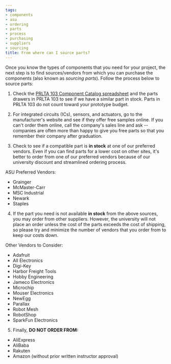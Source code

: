 ```yaml
---
tags:
- components
- asu
- ordering
- parts
- process
- purchasing
- suppliers
- sourcing
title: From where can I source parts?
---
```


Once you know the types of components that you need for your project, the next step is to find sources/vendors from which you can purchase the components (also known as *sourcing parts*). Follow the process below to source parts:

1.  Check the [PRLTA 103 Component Catalog spreadsheet](https://docs.google.com/spreadsheets/d/1Zs7IGH23BTm1TYUMbUMgAajpoCHKaj_jCZakPANoYIU/edit?usp=sharing) and the parts drawers in PRLTA 103 to see if we have a similar part in stock. Parts in PRLTA 103 do not count toward your prototype budget.

2.  For integrated circuits (ICs), sensors, and actuators, go to the manufacturer's website and see if they offer free samples online. If you can't order them online, call the company's sales line and ask -- companies are often more than happy to give you free parts so that you remember their company after graduation.

3.  Check to see if a compatible part is **in stock** at one of our preferred vendors. Even if you can find parts for a lower cost on other sites, it's better to order from one of our preferred vendors because of our university discount and streamlined ordering process.

ASU Preferred Vendors:

-   Grainger
-   McMaster-Carr
-   MSC Industrial
-   Newark
-   Staples

4.  If the part you need is not available **in stock** from the above sources, you may order from other suppliers. However, the university will not place an order unless the cost of the parts exceeds the cost of shipping, so please try and minimize the number of vendors that you order from to keep our costs down.

Other Vendors to Consider:

-   Adafruit
-   All Electronics
-   Digi-Key
-   Harbor Freight Tools
-   Hobby Engineering
-   Jameco Electronics
-   Microchip
-   Mouser Electronics
-   NewEgg
-   Parallax
-   Robot Mesh
-   RobotShop
-   SparkFun Electronics

5.  Finally, **DO NOT ORDER FROM:**

-   AliExpress
-   AliBaba
-   Rakuten
-   Amazon (without prior written instructor approval)
